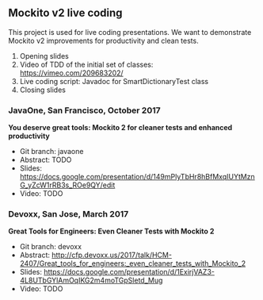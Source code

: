 ## Mockito v2 live coding

This project is used for live coding presentations.
We want to demonstrate Mockito v2 improvements for productivity and clean tests.

1. Opening slides
2. Video of TDD of the initial set of classes: https://vimeo.com/209683202/
3. Live coding script: Javadoc for SmartDictionaryTest class
4. Closing slides

### JavaOne, San Francisco, October 2017

**You deserve great tools: Mockito 2 for cleaner tests and enhanced productivity**

* Git branch: javaone
* Abstract: TODO
* Slides: https://docs.google.com/presentation/d/149mPlyTbHr8hBfMxqIUYtMznG_yZcW1rRB3s_ROe9QY/edit
* Video: TODO

### Devoxx, San Jose, March 2017

**Great Tools for Engineers: Even Cleaner Tests with Mockito 2**

* Git branch: devoxx
* Abstract: http://cfp.devoxx.us/2017/talk/HCM-2407/Great_tools_for_engineers:_even_cleaner_tests_with_Mockito_2
* Slides: https://docs.google.com/presentation/d/1ExirjVAZ3-4L8UTbGYlAmOqIKG2m4moTGpSletd_Mug
* Video: TODO
